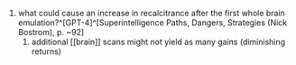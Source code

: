 1. what could cause an increase in recalcitrance after the first whole brain emulation?^[GPT-4]^[Superintelligence Paths, Dangers, Strategies (Nick Bostrom), p. ~92]
	1. additional [[brain]] scans might not yield as many gains (diminishing returns)
